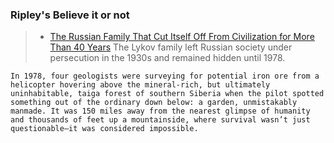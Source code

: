 ### Ripley's Believe it or not
>- [The Russian Family That Cut Itself Off From Civilization for More Than 40 Years](https://getpocket.com/explore/item/the-russian-family-that-cut-itself-off-from-civilization-for-more-than-40-years?utm_source=pocket-newtab-en-us)
The Lykov family left Russian society under persecution in the 1930s and remained hidden until 1978.
```
In 1978, four geologists were surveying for potential iron ore from a helicopter hovering above the mineral-rich, but ultimately uninhabitable, taiga forest of southern Siberia when the pilot spotted something out of the ordinary down below: a garden, unmistakably manmade. It was 150 miles away from the nearest glimpse of humanity and thousands of feet up a mountainside, where survival wasn’t just questionable—it was considered impossible. 
```

